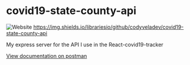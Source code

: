 # covid19-state-county-api
![Website](https://img.shields.io/website?up_message=online&url=https%3A%2F%2Fcovidtxstatsapi.herokuapp.com%2Fcounty%2Fharris%3Fdays%3D1)
https://img.shields.io/librariesio/github/codyveladev/covid19-state-county-api

My express server for the API I use in the React-covid19-tracker 


[View documentation on postman](https://documenter.getpostman.com/view/12774845/TVzSjwyj)
